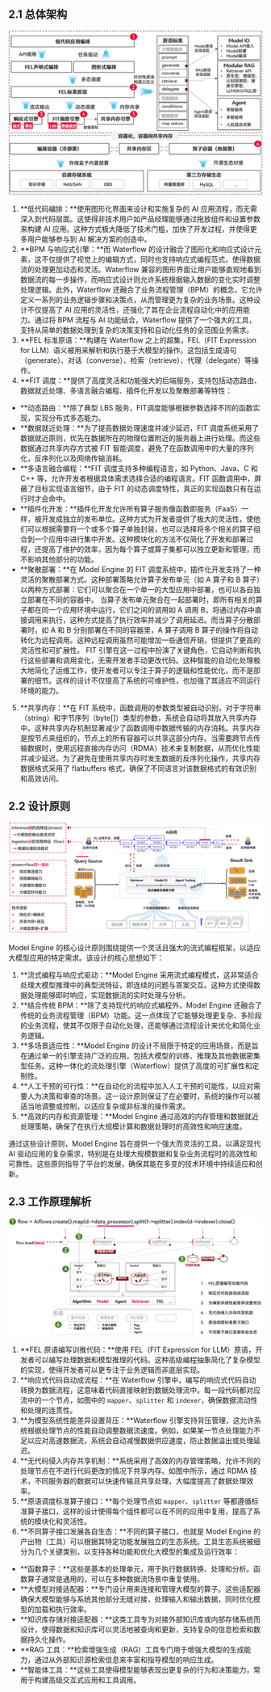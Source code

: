 ## 2.1 总体架构

![image](../resources/model-engine-technical-white-paper/2%20system-architecture/overall.png)

1. **​低代码编排：​**使用图形化界面来设计和实施复杂的 AI 应用流程，而无需深入到代码层面。这使得非技术用户如产品经理能够通过拖放组件和设置参数来构建 AI 应用。这种方式极大降低了技术门槛，加快了开发过程，并使得更多用户能够参与到 AI 解决方案的创造中。
2. **​BPM 与响应式引擎：​**而 Waterflow 的设计融合了图形化和响应式设计元素，这不仅提供了视觉上的编辑方式，同时也支持响应式编程范式，使得数据流的处理更加动态和灵活。Waterflow 兼容的图形界面让用户能够直观地看到数据流的每一步操作，而响应式设计则允许系统根据输入数据的变化实时调整处理逻辑。此外，Waterflow 还融合了业务流程管理（BPM）的概念，它允许定义一系列的业务逻辑步骤和决策点，从而管理更为复杂的业务场景。这种设计不仅提高了 AI 应用的灵活性，还强化了其在企业流程自动化中的应用能力。通过将 BPM 流程与 AI 功能结合，Waterflow 提供了一个强大的工具，支持从简单的数据处理到复杂的决策支持和自动化任务的全范围业务需求。
3. **​FEL 标准原语：​**构建在 Waterflow 之上的超集，FEL（FIT Expression for LLM）语义被用来解析和执行基于大模型的操作。这包括生成语句（generate）、对话（converse）、检索（retrieve）、代理（delegate）等操作。
4. **​FIT 调度：​**提供了高度灵活和功能强大的后端服务，支持包括动态路由、数据就近处理、多语言融合编程、插件化开发以及聚散部署等特性：

  - **​动态路由：​**除了典型 LBS 服务，FIT调度能够根据参数选择不同的函数实现，实现分布式多态能力。
  - **​数据就近处理：​**为了提高数据处理速度并减少延迟，FIT 调度系统采用了数据就近原则，优先在数据所在的物理位置附近的服务器上进行处理。而这些数据通过共享内存方式被 FIT 智能调度，避免了在函数调用中的大量的序列化，反序列化以及网络传输消耗。
  - **​多语言融合编程：​**FIT 调度支持多种编程语言，如 Python、Java、C 和 C++ 等，允许开发者根据具体需求选择合适的编程语言。FIT 函数调用中，屏蔽了目标实现语言细节，由于 FIT 的动态调度特性，真正的实现函数只有在运行时才会命中。
  - **​插件化开发：​**插件化开发允许所有算子服务像函数即服务（FaaS）一样，被开发成独立的发布单位。这种方式为开发者提供了极大的灵活性，使他们可以根据需要将一个或多个算子单独封装，也可以选择将多个相关的算子组合到一个应用中进行集中开发。这种模块化的方法不仅简化了开发和部署过程，还提高了维护的效率，因为每个算子或算子集都可以独立更新和管理，而不影响其他部分的功能。
  - **​聚散部署：​**在 Model Engine 的 FIT 调度系统中，插件化开发支持了一种灵活的聚散部署方式。这种部署策略允许算子发布单元（如 A 算子和 B 算子）以两种方式部署：它们可以聚合在一个单一的大型应用中部署，也可以各自独立部署在不同的容器中。
    当算子发布单元聚合在一起部署时，即所有相关的算子都在同一个应用环境中运行，它们之间的调用如 A 调用 B，将通过内存中直接调用来执行，这种方式提高了执行效率并减少了调用延迟。而当算子分散部署时，如 A 和 B 分别部署在不同的容器里，A 算子调用 B 算子的操作将自动转化为远程调用。这种远程调用虽然可能增加一些通信开销，但提供了更高的灵活性和可扩展性。
    FIT 引擎在这一过程中扮演了关键角色，它自动判断和执行这些部署和调用变化，无需开发者手动更改代码。这种智能的自动化处理极大地简化了运维工作，使开发者可以专注于算子的逻辑和性能优化，而不是部署的细节。这样的设计不仅提高了系统的可维护性，也加强了其适应不同运行环境的能力。
5. **​共享内存：​**在 FIT 系统中，函数调用的参数类型被自动识别，对于字符串（string）和字节序列（byte[]）类型的参数，系统会自动将其放入共享内存中。这种共享内存机制显著减少了函数调用中数据传输的内存消耗。共享内存是按节点来组织的，节点上的所有容器可以共享这部分内存。当需要跨节点传输数据时，使用远程直接内存访问（RDMA）技术来复制数据，从而优化性能并减少延迟。为了避免在使用共享内存时发生数据的反序列化操作，共享内存数据格式采用了 flatbuffers 格式，确保了不同语言对该数据格式的有效识别和高效访问。

## 2.2 设计原则

![image](../resources/model-engine-technical-white-paper/2%20system-architecture/design-principle.png)

Model Engine 的核心设计原则围绕提供一个灵活且强大的流式编程框架，以适应大模型应用的特定需求。该设计的核心思想如下：

1. **​流式编程与响应式驱动：​**Model Engine 采用流式编程模式，这非常适合处理大模型推理中的典型流特征，即连续的问题与答案交互。这种方式使得数据处理能够即时响应，实现数据流的实时处理与分析。
2. **​结合传统 BPM：​**除了支持现代的响应式编程外，Model Engine 还融合了传统的业务流程管理（BPM）功能。这一点体现了它能够处理更复杂、多阶段的业务流程，使其不仅限于自动化处理，还能够通过流程设计来优化和简化业务逻辑。
3. **​多场景适应性：​**Model Engine 的设计不局限于特定的应用场景，而是旨在通过单一的引擎支持广泛的应用，包括大模型的训练、推理及其他数据密集型任务。这种一体化的流处理引擎（Waterflow）提供了高度的可扩展性和定制性。
4. **​人工干预的可行性：​**在自动化的流程中加入人工干预的可能性，以应对需要人为决策和审查的场景。这一设计原则保证了在必要时，系统的操作可以被适当地调整或控制，以适应复杂或非标准的操作需求。
5. **​高效的内存和资源管理：​**Model Engine 通过高效的内存管理和数据就近处理策略，确保了在执行大规模计算和数据处理时的高效性和响应速度。

通过这些设计原则，Model Engine 旨在提供一个强大而灵活的工具，以满足现代 AI 驱动应用的复杂需求，特别是在处理大规模数据和复杂业务流程时的高效性和可靠性。这些原则指导了平台的发展，确保其能在多变的技术环境中持续适应和创新。

## 2.3 工作原理解析

![image](../resources/model-engine-technical-white-paper/2%20system-architecture/working-principle-analysis.png)

1. **​FEL 原语编写训推代码：​**使用 FEL（FIT Expression for LLM）原语，开发者可以编写处理数据和模型推理的代码。这种高级编程抽象简化了复杂模型的实现，使得开发者可以更专注于业务逻辑而非底层实现。
2. **​响应式代码自动成流程：​**在 Waterflow 引擎中，编写的响应式代码自动转换为数据流程，这意味着代码直接映射到数据处理流中。每一段代码都对应流中的一个节点，如图中的 `mapper`、`splitter` 和 `indexer`，确保数据流动性和处理的连贯性。
3. **​为模型系统性能差异设置背压：​**Waterflow 引擎支持背压管理，这允许系统根据处理节点的性能自动调整数据流速度。例如，如果某一节点处理能力不足以应对高速数据流，系统会自动减慢数据供应速度，防止数据溢出或处理延迟。
4. **​无代码侵入内存共享机制：​**系统采用了高效的内存管理策略，允许不同的处理节点在不进行代码更改的情况下共享内存。如图中所示，通过 RDMA 技术，不同服务器的数据可以快速传输且共享处理，大幅度提高了数据处理效率。
5. **​原语调度标准算子接口：​**每个处理节点如 `mapper`、`splitter` 等都遵循标准算子接口，这样的设计使得每个组件都可以在不同的应用中复用，提高了系统的模块化和灵活性。
6. **​不同算子接口发展各自生态：​**不同的算子接口，也就是 Model Engine 的产出物（工具）可以根据其特定功能发展独立的生态系统。工具生态系统被细分为几个关键类别，以支持各种功能和优化大模型的集成及运行效率：

  - **​函数算子：​**这些是基本的处理单元，用于执行数据转换、处理和分析。函数算子通常是通用的，可以在多种数据流场景中重复使用。
  - **​大模型对接适配器：​**专门设计用来连接和管理大模型的算子。这些适配器确保大模型能够与系统其他部分无缝对接，处理输入和输出数据，同时优化模型的加载和执行效率。
  - **​知识库存储对接适配器：​**这类工具专为对接外部知识库或内部存储系统而设计，使得数据和知识库可以灵活地被查询和更新，支持复杂的信息检索和数据持久化操作。
  - **​RAG 工具：​**检索增强生成（RAG）工具专门用于增强大模型的生成能力，通过从外部知识源检索信息来丰富和指导模型的响应生成。
  - **​智能体工具：​**这些工具使得模型能够表现出更复杂的行为和决策能力，常用于构建高级交互式应用和工具调用。

